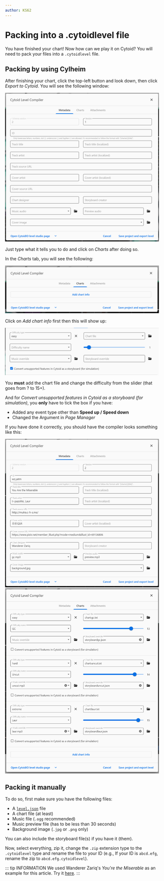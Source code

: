 ```yaml
---
author: KS62
---
```


# Packing into a .cytoidlevel file

You have finished your chart! Now how can we play it on Cytoid?
You will need to pack your files into a `.cytoidlevel` file.

## Packing by using Cylheim

After finishing your chart, click the top-left button and look down, then click *Export to Cytoid*. You will see the following window:

![Cytoid Level Compiler](./_sources_packing.md/1.png)

Just type what it tells you to do and click on *Charts* after doing so.

In the *Charts* tab, you will see the following:

![Charts](./_sources_packing.md/2.png)

Click on *Add chart info* first then this will show up:

![Chart info](./_sources_packing.md/3.png)

You **must** add the chart file and change the difficulty from the slider (that goes from ? to 15+).

And for *Convert unsupported features in Cytoid as a storyboard (for simulation)*, you **only** have to tick the box if you have:

- Added any event type other than **Speed up / Speed down**
- Changed the Argument in *Page Manager*

If you have done it correctly, you should have the compiler looks something like this:

![Filled in metadata](./_sources_packing.md/4.png)
![Filled in charts data](./_sources_packing.md/5.png)

## Packing it manually

To do so, first make sure you have the following files:

- A [`level.json`](../cytoid/level-json.md) file
- A chart file (at least)
- Music file (`.ogg` recommended)
- Music preview file (has to be less than 30 seconds)
- Background image (`.jpg` or `.png` only)

You can also include the storyboard file(s) if you have it (them).

Now, select everything, zip it, change the `.zip` extension type to the `.cytoidlevel` type and rename the file to your ID (e.g., If your ID is `abcd.efg`, rename the zip to `abcd.efg.cytoidlevel`).

::: tip INFORMATION
We used Wanderer Zariq's *You're the Miserable* as an example for this article. Try it [here](https://cytoid.io/levels/wz.yatm).
:::
